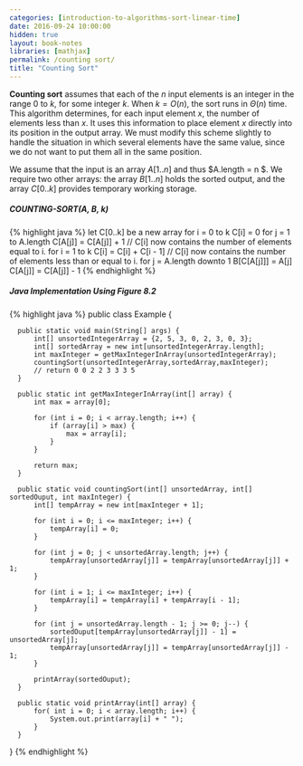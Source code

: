 ```yaml
---
categories: [introduction-to-algorithms-sort-linear-time]
date: 2016-09-24 10:00:00
hidden: true
layout: book-notes
libraries: [mathjax]
permalink: /counting sort/
title: "Counting Sort"
---
```


__Counting sort__ assumes that each of the $n$ input elements is an integer in the range $0$ to $k$, for some integer $k$. When $k = O(n)$, the sort runs in $\Theta(n)$ time. This algorithm determines, for each input element $x$, the number of elements less than $x$. It uses this information to place element $x$ directly into its position in the output array. We must modify this scheme slightly to handle the situation in which several elements have the same value, since we do not want to put them all in the same position.

We assume that the input is an array $A[1..n]$ and thus $A.length = n $. We require two other arrays: the array $B[1..n]$ holds the sorted output, and the array $C[0..k]$ provides temporary working storage.

##### COUNTING-SORT(A, B, k)

{% highlight java %}
  let C[0..k] be a new array
  for i = 0 to k
    C[i] = 0
  for j = 1 to A.length
    C[A[j]] = C[A[j]] + 1
  // C[i] now contains the number of elements equal to i.
  for i = 1 to k
    C[i] = C[i] + C[i - 1]
  // C[i] now contains the number of elements less than or equal to i.
  for j = A.length downto 1
    B[C[A[j]]] = A[j]
    C[A[j]] = C[A[j]] - 1
{% endhighlight %}

##### Java Implementation Using Figure 8.2

{% highlight java %}
  public class Example {

      public static void main(String[] args) {
          int[] unsortedIntegerArray = {2, 5, 3, 0, 2, 3, 0, 3};
          int[] sortedArray = new int[unsortedIntegerArray.length];
          int maxInteger = getMaxIntegerInArray(unsortedIntegerArray);
          countingSort(unsortedIntegerArray,sortedArray,maxInteger);
          // return 0 0 2 2 3 3 3 5
      }

      public static int getMaxIntegerInArray(int[] array) {
          int max = array[0];

          for (int i = 0; i < array.length; i++) {
              if (array[i] > max) {
                  max = array[i];
              }
          }

          return max;
      }

      public static void countingSort(int[] unsortedArray, int[] sortedOuput, int maxInteger) {
          int[] tempArray = new int[maxInteger + 1];

          for (int i = 0; i <= maxInteger; i++) {
              tempArray[i] = 0;
          }

          for (int j = 0; j < unsortedArray.length; j++) {
              tempArray[unsortedArray[j]] = tempArray[unsortedArray[j]] + 1;
          }

          for (int i = 1; i <= maxInteger; i++) {
              tempArray[i] = tempArray[i] + tempArray[i - 1];
          }

          for (int j = unsortedArray.length - 1; j >= 0; j--) {
              sortedOuput[tempArray[unsortedArray[j]] - 1] = unsortedArray[j];
              tempArray[unsortedArray[j]] = tempArray[unsortedArray[j]] - 1;
          }

          printArray(sortedOuput);
      }

      public static void printArray(int[] array) {
          for( int i = 0; i < array.length; i++) {
              System.out.print(array[i] + " ");
          }
      }
  }
{% endhighlight %}